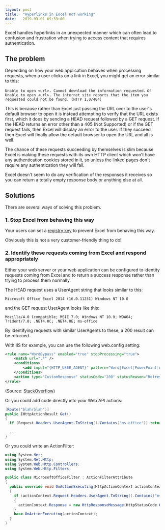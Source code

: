```yaml
---
layout: post
title:  "Hyperlinks in Excel not working"
date:   2019-03-01 09:33:00
---
```


Excel handles hyperlinks in an unexpected manner which can often lead to confusion and frustration when trying to access content that requires authentication.

## The problem

Depending on how your web application behaves when processing requests, when a user clicks on a link in Excel, you might get an error similar to this:

`Unable to open <url>. Cannot download the information requested.` or  
`Unable to open <url>. The internet site reports that the item you requested could not be found. (HTTP 1.0/404)`

This is because rather than Excel just passing the URL over to the user's default browser to open it is instead attempting to verify that the URL exists first, which it does by sending a HEAD request followed by a GET request. If the HEAD returns an error other than a 405 (Not Supported) or if the GET request fails, then Excel will display an error to the user. If they succeed then Excel will finally allow the default browser to open the URL and all is well.

The chance of these requests succeeding by themselves is slim because Excel is making these requests with its own HTTP client which won't have any authentication cookies stored in it, so unless the linked pages don't require any authentication they will fail.

Excel doesn't seem to do any verification of the responses it receives so you can return a totally empty response body or anything else at all.

## Solutions

There are several ways of solving this problem.

### 1. Stop Excel from behaving this way

Your users can set a [registry key](https://support.microsoft.com/en-gb/help/218153/error-message-when-clicking-hyperlink-in-office-cannot-locate-the-inte) to prevent Excel from behaving this way.

Obviously this is not a very customer-friendly thing to do!

### 2. Identify these requests coming from Excel and respond appropriately
Either your web server or your web application can be configured to identity requests coming from Excel and to return a success response rather than trying to process them normally.

The HEAD request uses a UserAgent string that looks similar to this:

`Microsoft Office Excel 2014 (16.0.11231) Windows NT 10.0`

and the GET request UserAgent looks like this:

`Mozilla/4.0 (compatible; MSIE 7.0; Windows NT 10.0; WOW64; Trident/7.0; .NET4.0C; .NET4.0E; ms-office`

By identifying requests with similar UserAgents to these, a 200 result can be returned.

With IIS for example, you can use the following web.config setting:

```xml
<rule name="WordBypass" enabled="true" stopProcessing="true">
    <match url=".*" />
    <conditions>
        <add input="{HTTP_USER_AGENT}" pattern="Word|Excel|PowerPoint|ms-office" />
    </conditions>
    <action type="CustomResponse" statusCode="200" statusReason="Refresh" statusDescription="Refresh" />
</rule>
```
(Source: [StackOverflow](https://stackoverflow.com/questions/2653626/why-are-cookies-unrecognized-when-a-link-is-clicked-from-an-external-source-i-e))

Or you could add code directly into your Web API actions:

```cs
[Route("blah/blah")]
public IHttpActionResult Get()
{
  if (Request.Headers.UserAgent.ToString().Contains("ms-office")) return Ok();

  ...
}
```

Or you could write an ActionFilter:

```cs
using System.Net;
using System.Net.Http;
using System.Web.Http.Controllers;
using System.Web.Http.Filters;

public class MicrosoftOfficeFilter : ActionFilterAttribute
{
  public override void OnActionExecuting(HttpActionContext actionContext)
  {
    if (actionContext.Request.Headers.UserAgent.ToString().Contains("ms-office"))
    {
      actionContext.Response = new HttpResponseMessage(HttpStatusCode.OK);
    }
    base.OnActionExecuting(actionContext);
  }
}
```
